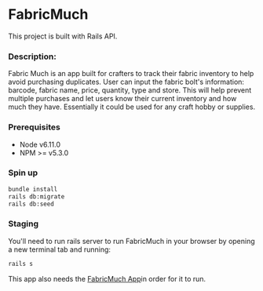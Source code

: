 # FabricMuch

This project is built with Rails API.

### Description:
Fabric Much is an app built for crafters to track their fabric inventory to help avoid purchasing duplicates. User can input the fabric bolt's information: barcode, fabric name, price, quantity, type and store. This will help prevent multiple purchases and let users know their current inventory and how much they have. Essentially it could be used for any craft hobby or supplies.

### Prerequisites
- Node v6.11.0
- NPM >= v5.3.0

### Spin up
```bash
bundle install
rails db:migrate
rails db:seed
```
### Staging

You'll need to run rails server to run FabricMuch in your browser by opening a new terminal tab and running:

```bash
rails s
```

This app also needs the [FabricMuch App](https://github.com/jasmineq/fabric-much-app)in order for it to run.

